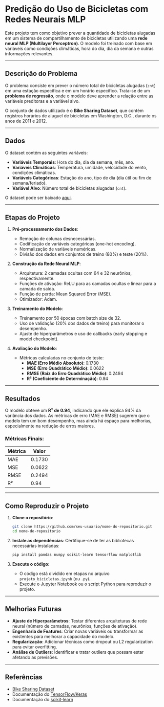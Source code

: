 # **Predição do Uso de Bicicletas com Redes Neurais MLP**

Este projeto tem como objetivo prever a quantidade de bicicletas alugadas em um sistema de compartilhamento de bicicletas utilizando uma **rede neural MLP (Multilayer Perceptron)**. O modelo foi treinado com base em variáveis como condições climáticas, hora do dia, dia da semana e outras informações relevantes.

---

## **Descrição do Problema**

O problema consiste em prever o número total de bicicletas alugadas (`cnt`) em uma estação específica e em um horário específico. Trata-se de um **problema de regressão**, onde o modelo deve aprender a relação entre as variáveis preditoras e a variável alvo.

O conjunto de dados utilizado é o **Bike Sharing Dataset**, que contém registros horários de aluguel de bicicletas em Washington, D.C., durante os anos de 2011 e 2012.

---

## **Dados**

O dataset contém as seguintes variáveis:

- **Variáveis Temporais**: Hora do dia, dia da semana, mês, ano.
- **Variáveis Climáticas**: Temperatura, umidade, velocidade do vento, condições climáticas.
- **Variáveis Categóricas**: Estação do ano, tipo de dia (dia útil ou fim de semana/feriado).
- **Variável Alvo**: Número total de bicicletas alugadas (`cnt`).

O dataset pode ser baixado [aqui](https://archive.ics.uci.edu/ml/datasets/Bike+Sharing+Dataset).

---

## **Etapas do Projeto**

1. **Pré-processamento dos Dados**:
   - Remoção de colunas desnecessárias.
   - Codificação de variáveis categóricas (one-hot encoding).
   - Normalização de variáveis numéricas.
   - Divisão dos dados em conjuntos de treino (80%) e teste (20%).

2. **Construção da Rede Neural MLP**:
   - Arquitetura: 2 camadas ocultas com 64 e 32 neurônios, respectivamente.
   - Funções de ativação: ReLU para as camadas ocultas e linear para a camada de saída.
   - Função de perda: Mean Squared Error (MSE).
   - Otimizador: Adam.

3. **Treinamento do Modelo**:
   - Treinamento por 50 épocas com batch size de 32.
   - Uso de validação (20% dos dados de treino) para monitorar o desempenho.
   - Ajuste de hiperparâmetros e uso de callbacks (early stopping e model checkpoint).

4. **Avaliação do Modelo**:
   - Métricas calculadas no conjunto de teste:
     - **MAE (Erro Médio Absoluto)**: 0.1730
     - **MSE (Erro Quadrático Médio)**: 0.0622
     - **RMSE (Raiz do Erro Quadrático Médio)**: 0.2494
     - **R² (Coeficiente de Determinação)**: 0.94

---

## **Resultados**

O modelo obteve um **R² de 0.94**, indicando que ele explica 94% da variância dos dados. As métricas de erro (MAE e RMSE) sugerem que o modelo tem um bom desempenho, mas ainda há espaço para melhorias, especialmente na redução de erros maiores.

### **Métricas Finais**:
| Métrica | Valor |
|---------|-------|
| MAE     | 0.1730 |
| MSE     | 0.0622 |
| RMSE    | 0.2494 |
| R²      | 0.94  |

---

## **Como Reproduzir o Projeto**

1. **Clone o repositório**:
   ```bash
   git clone https://github.com/seu-usuario/nome-do-repositorio.git
   cd nome-do-repositorio
   ```

2. **Instale as dependências**:
   Certifique-se de ter as bibliotecas necessárias instaladas:
   ```bash
   pip install pandas numpy scikit-learn tensorflow matplotlib
   ```
4. **Execute o código**:
   - O código está dividido em etapas no arquivo `projeto_bicicletas.ipynb` (ou `.py`).
   - Execute o Jupyter Notebook ou o script Python para reproduzir o projeto.

---

## **Melhorias Futuras**

- **Ajuste de Hiperparâmetros**: Testar diferentes arquiteturas de rede neural (número de camadas, neurônios, funções de ativação).
- **Engenharia de Features**: Criar novas variáveis ou transformar as existentes para melhorar a capacidade do modelo.
- **Regularização**: Adicionar técnicas como dropout ou L2 regularization para evitar overfitting.
- **Análise de Outliers**: Identificar e tratar outliers que possam estar afetando as previsões.

---

## **Referências**

- [Bike Sharing Dataset](https://archive.ics.uci.edu/ml/datasets/Bike+Sharing+Dataset)
- Documentação do [TensorFlow/Keras](https://www.tensorflow.org/api_docs)
- Documentação do [scikit-learn](https://scikit-learn.org/stable/)